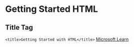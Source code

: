 # Getting Started HTML
## Title Tag
`<title>Getting Started with HTML</title>`
[Microsoft Learn](https://learn.microsoft.com/en-us/training/browse/)

